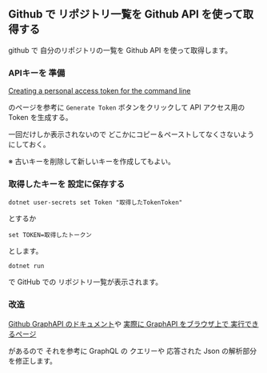 ﻿## Github で リポジトリ一覧を Github API を使って取得する

github で 自分のリポジトリの一覧を Github API を使って取得します。

### APIキーを 準備

[Creating a personal access token for the command line](https://help.github.com/en/github/authenticating-to-github/creating-a-personal-access-token-for-the-command-line)

のページを参考に `Generate Token` ボタンをクリックして API アクセス用の Token を生成する。

一回だけしか表示されないので どこかにコピー＆ペーストしてなくさないようにしておく。

※ 古いキーを削除して新しいキーを作成してもよい。

### 取得したキーを 設定に保存する

```
dotnet user-secrets set Token "取得したTokenToken"
```

とするか

```
set TOKEN=取得したトークン
```

とします。

```
dotnet run
```

で GitHub での リポジトリ一覧が表示されます。

### 改造

[Github GraphAPI のドキュメント](https://developer.github.com/v4/)や
[実際に GraphAPI をブラウザ上で 実行できるページ](https://developer.github.com/v4/explorer/)

があるので それを参考に GraphQL の クエリーや 応答された Json の解析部分を修正します。
